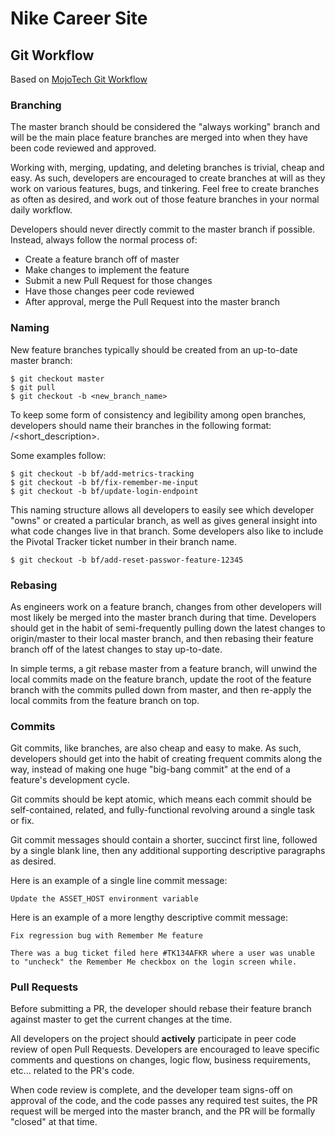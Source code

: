 # Nike Career Site

## Git Workflow

Based on [MojoTech Git Workflow](http://blog.mojotech.com/mojotech-git-workflow/)

### Branching

The master branch should be considered the "always working" branch and will be the main place feature branches are merged into when they have been code reviewed and approved.

Working with, merging, updating, and deleting branches is trivial, cheap and easy. As such, developers are encouraged to create branches at will as they work on various features, bugs, and tinkering. Feel free to create branches as often as desired, and work out of those feature branches in your normal daily workflow.

Developers should never directly commit to the master branch if possible. Instead, always follow the normal process of:

* Create a feature branch off of master
* Make changes to implement the feature
* Submit a new Pull Request for those changes
* Have those changes peer code reviewed
* After approval, merge the Pull Request into the master branch

### Naming

New feature branches typically should be created from an up-to-date master branch:

```
$ git checkout master
$ git pull
$ git checkout -b <new_branch_name>
```

To keep some form of consistency and legibility among open branches, developers should name their branches in the following format: <initials>/<short_description>.

Some examples follow:

```
$ git checkout -b bf/add-metrics-tracking
$ git checkout -b bf/fix-remember-me-input
$ git checkout -b bf/update-login-endpoint
```

This naming structure allows all developers to easily see which developer "owns" or created a particular branch, as well as gives general insight into what code changes live in that branch. Some developers also like to include the Pivotal Tracker ticket number in their branch name.

```
$ git checkout -b bf/add-reset-passwor-feature-12345
```

### Rebasing

As engineers work on a feature branch, changes from other developers will most likely be merged into the master branch during that time. Developers should get in the habit of semi-frequently pulling down the latest changes to origin/master to their local master branch, and then rebasing their feature branch off of the latest changes to stay up-to-date.

In simple terms, a git rebase master from a feature branch, will unwind the local commits made on the feature branch, update the root of the feature branch with the commits pulled down from master, and then re-apply the local commits from the feature branch on top.

### Commits

Git commits, like branches, are also cheap and easy to make. As such, developers should get into the habit of creating frequent commits along the way, instead of making one huge "big-bang commit" at the end of a feature's development cycle.

Git commits should be kept atomic, which means each commit should be self-contained, related, and fully-functional revolving around a single task or fix.

Git commit messages should contain a shorter, succinct first line, followed by a single blank line, then any additional supporting descriptive paragraphs as desired.

Here is an example of a single line commit message:

```
Update the ASSET_HOST environment variable
```

Here is an example of a more lengthy descriptive commit message:

```
Fix regression bug with Remember Me feature

There was a bug ticket filed here #TK134AFKR where a user was unable to "uncheck" the Remember Me checkbox on the login screen while.
```

### Pull Requests

Before submitting a PR, the developer should rebase their feature branch against master to get the current changes at the time.

All developers on the project should **actively** participate in peer code review of open Pull Requests. Developers are encouraged to leave specific comments and questions on changes, logic flow, business requirements, etc... related to the PR's code.

When code review is complete, and the developer team signs-off on approval of the code, and the code passes any required test suites, the PR request will be merged into the master branch, and the PR will be formally "closed" at that time.